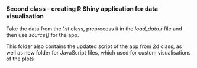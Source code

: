 ### Second class - creating R Shiny application for data visualisation
Take the data from the 1st class, preprocess it in the *load_data.r* file and then use *source()* for the app.

This folder also contains the updated script of the app from 2d class, as well as new folder for JavaScript files, which used for custom visualisations of the plots 
